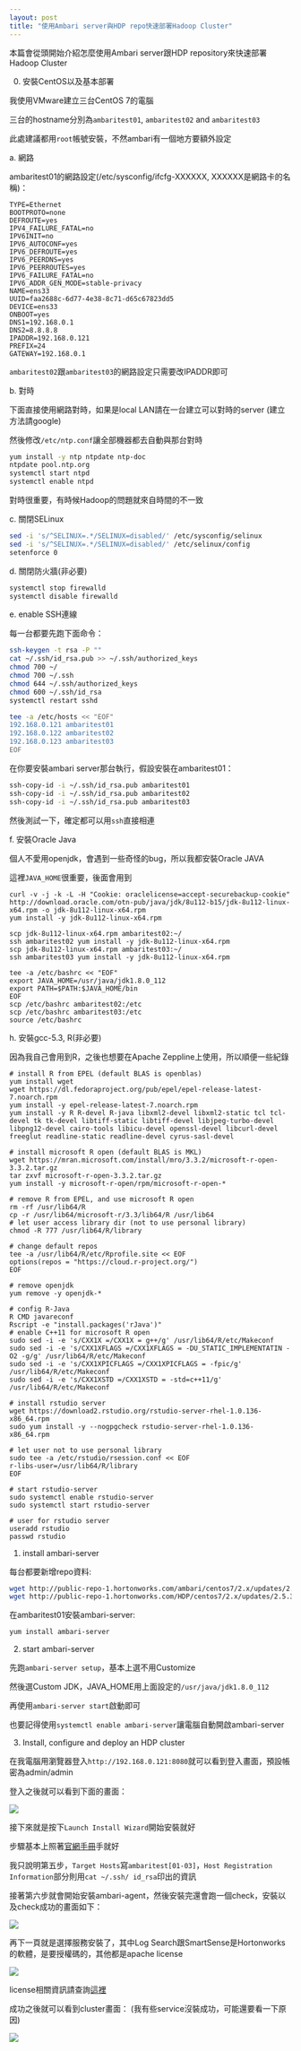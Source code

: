 ```yaml
---
layout: post
title: "使用Ambari server與HDP repo快速部署Hadoop Cluster"
---
```


本篇會從頭開始介紹怎麼使用Ambari server跟HDP repository來快速部署Hadoop Cluster

0. 安裝CentOS以及基本部署

我使用VMware建立三台CentOS 7的電腦

三台的hostname分別為`ambaritest01`, `ambaritest02` and `ambaritest03`

此處建議都用`root`帳號安裝，不然ambari有一個地方要額外設定

a. 網路

ambaritest01的網路設定(/etc/sysconfig/ifcfg-XXXXXX, XXXXXX是網路卡的名稱)：

``` 
TYPE=Ethernet
BOOTPROTO=none
DEFROUTE=yes
IPV4_FAILURE_FATAL=no
IPV6INIT=no
IPV6_AUTOCONF=yes
IPV6_DEFROUTE=yes
IPV6_PEERDNS=yes
IPV6_PEERROUTES=yes
IPV6_FAILURE_FATAL=no
IPV6_ADDR_GEN_MODE=stable-privacy
NAME=ens33
UUID=faa2688c-6d77-4e38-8c71-d65c67823dd5
DEVICE=ens33
ONBOOT=yes
DNS1=192.168.0.1
DNS2=8.8.8.8
IPADDR=192.168.0.121
PREFIX=24
GATEWAY=192.168.0.1
```

`ambaritest02`跟`ambaritest03`的網路設定只需要改IPADDR即可

b. 對時

下面直接使用網路對時，如果是local LAN請在一台建立可以對時的server (建立方法請google)

然後修改`/etc/ntp.conf`讓全部機器都去自動與那台對時

``` bash
yum install -y ntp ntpdate ntp-doc
ntpdate pool.ntp.org
systemctl start ntpd
systemctl enable ntpd
```

對時很重要，有時候Hadoop的問題就來自時間的不一致

c. 關閉SELinux

``` bash
sed -i 's/^SELINUX=.*/SELINUX=disabled/' /etc/sysconfig/selinux
sed -i 's/^SELINUX=.*/SELINUX=disabled/' /etc/selinux/config
setenforce 0
```

d. 關閉防火牆(非必要)

``` bash
systemctl stop firewalld
systemctl disable firewalld
```

e. enable SSH連線

每一台都要先跑下面命令：

``` bash
ssh-keygen -t rsa -P ""
cat ~/.ssh/id_rsa.pub >> ~/.ssh/authorized_keys
chmod 700 ~/
chmod 700 ~/.ssh
chmod 644 ~/.ssh/authorized_keys
chmod 600 ~/.ssh/id_rsa
systemctl restart sshd 

tee -a /etc/hosts << "EOF"
192.168.0.121 ambaritest01
192.168.0.122 ambaritest02
192.168.0.123 ambaritest03
EOF
```

在你要安裝ambari server那台執行，假設安裝在ambaritest01：

``` bash
ssh-copy-id -i ~/.ssh/id_rsa.pub ambaritest01
ssh-copy-id -i ~/.ssh/id_rsa.pub ambaritest02
ssh-copy-id -i ~/.ssh/id_rsa.pub ambaritest03
```

然後測試一下，確定都可以用`ssh`直接相連

f. 安裝Oracle Java

個人不愛用openjdk，會遇到一些奇怪的bug，所以我都安裝Oracle JAVA

這裡`JAVA_HOME`很重要，後面會用到

```
curl -v -j -k -L -H "Cookie: oraclelicense=accept-securebackup-cookie" http://download.oracle.com/otn-pub/java/jdk/8u112-b15/jdk-8u112-linux-x64.rpm -o jdk-8u112-linux-x64.rpm
yum install -y jdk-8u112-linux-x64.rpm

scp jdk-8u112-linux-x64.rpm ambaritest02:~/
ssh ambaritest02 yum install -y jdk-8u112-linux-x64.rpm
scp jdk-8u112-linux-x64.rpm ambaritest03:~/
ssh ambaritest03 yum install -y jdk-8u112-linux-x64.rpm

tee -a /etc/bashrc << "EOF"
export JAVA_HOME=/usr/java/jdk1.8.0_112
export PATH=$PATH:$JAVA_HOME/bin
EOF
scp /etc/bashrc ambaritest02:/etc
scp /etc/bashrc ambaritest03:/etc
source /etc/bashrc
```

h. 安裝gcc-5.3, R(非必要)

因為我自己會用到R，之後也想要在Apache Zeppline上使用，所以順便一些紀錄

```
# install R from EPEL (default BLAS is openblas)
yum install wget
wget https://dl.fedoraproject.org/pub/epel/epel-release-latest-7.noarch.rpm
yum install -y epel-release-latest-7.noarch.rpm
yum install -y R R-devel R-java libxml2-devel libxml2-static tcl tcl-devel tk tk-devel libtiff-static libtiff-devel libjpeg-turbo-devel libpng12-devel cairo-tools libicu-devel openssl-devel libcurl-devel freeglut readline-static readline-devel cyrus-sasl-devel

# install microsoft R open (default BLAS is MKL)
wget https://mran.microsoft.com/install/mro/3.3.2/microsoft-r-open-3.3.2.tar.gz
tar zxvf microsoft-r-open-3.3.2.tar.gz
yum install -y microsoft-r-open/rpm/microsoft-r-open-*

# remove R from EPEL, and use microsoft R open
rm -rf /usr/lib64/R
cp -r /usr/lib64/microsoft-r/3.3/lib64/R /usr/lib64
# let user access library dir (not to use personal library)
chmod -R 777 /usr/lib64/R/library

# change default repos
tee -a /usr/lib64/R/etc/Rprofile.site << EOF
options(repos = "https://cloud.r-project.org/")
EOF

# remove openjdk
yum remove -y openjdk-*

# config R-Java
R CMD javareconf
Rscript -e "install.packages('rJava')"
# enable C++11 for microsoft R open
sudo sed -i -e 's/CXX1X =/CXX1X = g++/g' /usr/lib64/R/etc/Makeconf
sudo sed -i -e 's/CXX1XFLAGS =/CXX1XFLAGS = -DU_STATIC_IMPLEMENTATIN -O2 -g/g' /usr/lib64/R/etc/Makeconf
sudo sed -i -e 's/CXX1XPICFLAGS =/CXX1XPICFLAGS = -fpic/g' /usr/lib64/R/etc/Makeconf
sudo sed -i -e 's/CXX1XSTD =/CXX1XSTD = -std=c++11/g' /usr/lib64/R/etc/Makeconf

# install rstudio server
wget https://download2.rstudio.org/rstudio-server-rhel-1.0.136-x86_64.rpm
sudo yum install -y --nogpgcheck rstudio-server-rhel-1.0.136-x86_64.rpm

# let user not to use personal library
sudo tee -a /etc/rstudio/rsession.conf << EOF
r-libs-user=/usr/lib64/R/library
EOF

# start rstudio-server
sudo systemctl enable rstudio-server
sudo systemctl start rstudio-server

# user for rstudio server
useradd rstudio
passwd rstudio
```

1. install ambari-server

每台都要新增repo資料:

``` bash
wget http://public-repo-1.hortonworks.com/ambari/centos7/2.x/updates/2.4.2.0/ambari.repo -O /etc/yum.repos.d/ambari.repo
wget http://public-repo-1.hortonworks.com/HDP/centos7/2.x/updates/2.5.3.0/hdp.repo -O /etc/yum.repos.d/hdp.repo
```

在ambaritest01安裝ambari-server:

``` bash
yum install ambari-server
```

2. start ambari-server

先跑`ambari-server setup`，基本上選不用Customize

然後選Custom JDK，JAVA_HOME用上面設定的`/usr/java/jdk1.8.0_112`

再使用`ambari-server start`啟動即可

也要記得使用`systemctl enable ambari-server`讓電腦自動開啟ambari-server

3. Install, configure and deploy an HDP cluster

在我電腦用瀏覽器登入`http://192.168.0.121:8080`就可以看到登入畫面，預設帳密為admin/admin

登入之後就可以看到下面的畫面：

![](/images/ambari-setup.PNG)

接下來就是按下`Launch Install Wizard`開始安裝就好

步驟基本上照著[官網手冊](https://docs.hortonworks.com/HDPDocuments/Ambari-2.4.1.0/bk_ambari-installation/content/log_in_to_apache_ambari.html)手就好

我只說明第五步，`Target Hosts`寫`ambaritest[01-03]`，`Host Registration Information`部分則用`cat ~/.ssh/ id_rsa`印出的資訊

接著第六步就會開始安裝ambari-agent，然後安裝完還會跑一個check，安裝以及check成功的畫面如下：

![](/images/ambari-install.PNG)

再下一頁就是選擇服務安裝了，其中Log Search跟SmartSense是Hortonworks的軟體，是要授權碼的，其他都是apache license

![](/images/ambari-choose-service.PNG)

license相關資訊請查詢[這裡](http://hortonworks.com/licenses/)

成功之後就可以看到cluster畫面： (我有些service沒裝成功，可能還要看一下原因)

![](/images/ambari-success.PNG)
